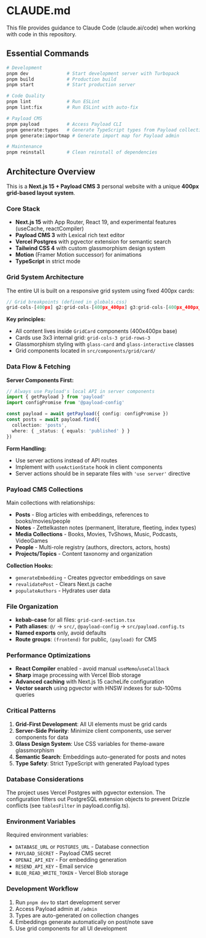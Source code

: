 # CLAUDE.md

This file provides guidance to Claude Code (claude.ai/code) when working with code in this repository.

## Essential Commands

```bash
# Development
pnpm dev              # Start development server with Turbopack
pnpm build            # Production build
pnpm start            # Start production server

# Code Quality
pnpm lint             # Run ESLint
pnpm lint:fix         # Run ESLint with auto-fix

# Payload CMS
pnpm payload          # Access Payload CLI
pnpm generate:types   # Generate TypeScript types from Payload collections
pnpm generate:importmap # Generate import map for Payload admin

# Maintenance
pnpm reinstall        # Clean reinstall of dependencies
```

## Architecture Overview

This is a **Next.js 15 + Payload CMS 3** personal website with a unique **400px grid-based layout system**.

### Core Stack
- **Next.js 15** with App Router, React 19, and experimental features (useCache, reactCompiler)
- **Payload CMS 3** with Lexical rich text editor
- **Vercel Postgres** with pgvector extension for semantic search
- **Tailwind CSS 4** with custom glassmorphism design system
- **Motion** (Framer Motion successor) for animations
- **TypeScript** in strict mode

### Grid System Architecture

The entire UI is built on a responsive grid system using fixed 400px cards:

```typescript
// Grid breakpoints (defined in globals.css)
grid-cols-[400px] g2:grid-cols-[400px_400px] g3:grid-cols-[400px_400px_400px]
```

**Key principles:**
- All content lives inside `GridCard` components (400x400px base)
- Cards use 3x3 internal grid: `grid-cols-3 grid-rows-3`
- Glassmorphism styling with `glass-card` and `glass-interactive` classes
- Grid components located in `src/components/grid/card/`

### Data Flow & Fetching

**Server Components First:**
```typescript
// Always use Payload's local API in server components
import { getPayload } from 'payload'
import configPromise from '@payload-config'

const payload = await getPayload({ config: configPromise })
const posts = await payload.find({
  collection: 'posts',
  where: { _status: { equals: 'published' } }
})
```

**Form Handling:**
- Use server actions instead of API routes
- Implement with `useActionState` hook in client components
- Server actions should be in separate files with `'use server'` directive

### Payload CMS Collections

Main collections with relationships:
- **Posts** - Blog articles with embeddings, references to books/movies/people
- **Notes** - Zettelkasten notes (permanent, literature, fleeting, index types)
- **Media Collections** - Books, Movies, TvShows, Music, Podcasts, VideoGames
- **People** - Multi-role registry (authors, directors, actors, hosts)
- **Projects/Topics** - Content taxonomy and organization

**Collection Hooks:**
- `generateEmbedding` - Creates pgvector embeddings on save
- `revalidatePost` - Clears Next.js cache
- `populateAuthors` - Hydrates user data

### File Organization

- **kebab-case** for all files: `grid-card-section.tsx`
- **Path aliases**: `@/` → `src/`, `@payload-config` → `src/payload.config.ts`
- **Named exports** only, avoid defaults
- **Route groups**: `(frontend)` for public, `(payload)` for CMS

### Performance Optimizations

- **React Compiler** enabled - avoid manual `useMemo`/`useCallback`
- **Sharp** image processing with Vercel Blob storage
- **Advanced caching** with Next.js 15 cacheLife configuration
- **Vector search** using pgvector with HNSW indexes for sub-100ms queries

### Critical Patterns

1. **Grid-First Development**: All UI elements must be grid cards
2. **Server-Side Priority**: Minimize client components, use server components for data
3. **Glass Design System**: Use CSS variables for theme-aware glassmorphism
4. **Semantic Search**: Embeddings auto-generated for posts and notes
5. **Type Safety**: Strict TypeScript with generated Payload types

### Database Considerations

The project uses Vercel Postgres with pgvector extension. The configuration filters out PostgreSQL extension objects to prevent Drizzle conflicts (see `tablesFilter` in payload.config.ts).

### Environment Variables

Required environment variables:
- `DATABASE_URL` or `POSTGRES_URL` - Database connection
- `PAYLOAD_SECRET` - Payload CMS secret
- `OPENAI_API_KEY` - For embedding generation
- `RESEND_API_KEY` - Email service
- `BLOB_READ_WRITE_TOKEN` - Vercel Blob storage

### Development Workflow

1. Run `pnpm dev` to start development server
2. Access Payload admin at `/admin`
3. Types are auto-generated on collection changes
4. Embeddings generate automatically on post/note save
5. Use grid components for all UI development